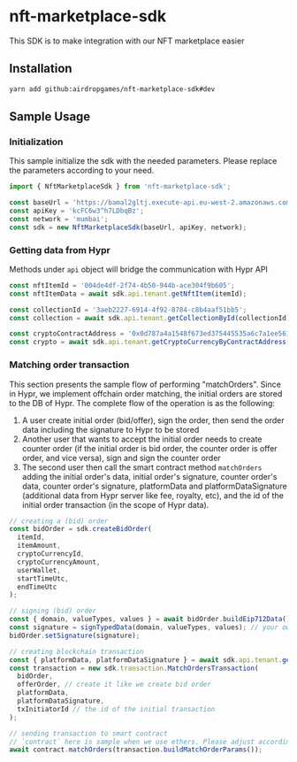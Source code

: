 # nft-marketplace-sdk

This SDK is to make integration with our NFT marketplace easier

## Installation

```bash
yarn add github:airdropgames/nft-marketplace-sdk#dev
```

## Sample Usage

### Initialization

This sample initialize the sdk with the needed parameters. Please replace the parameters according to your need.

```js
import { NftMarketplaceSdk } from 'nft-marketplace-sdk';

const baseUrl = 'https://bamal2gltj.execute-api.eu-west-2.amazonaws.com/';
const apiKey = 'kcFC6w3^h7LDbqBz';
const network = 'mumbai';
const sdk = new NftMarketplaceSdk(baseUrl, apiKey, network);
```

### Getting data from Hypr

Methods under `api` object will bridge the communication with Hypr API

```js
const nftItemId = '004de4df-2f74-4b50-944b-ace304f9b605';
const nftItemData = await sdk.api.tenant.getNftItem(itemId);

const collectionId = '3aeb2227-6914-4f92-8784-c8b4aaf51bb5';
const collection = await sdk.api.tenant.getCollectionById(collectionId);

const cryptoContractAddress = '0x0d787a4a1548f673ed375445535a6c7a1ee56180';
const crypto = await sdk.api.tenant.getCryptoCurrencyByContractAddress(cryptoContractAddress);
```

### Matching order transaction

This section presents the sample flow of performing "matchOrders". Since in Hypr, we implement offchain order matching, the initial orders are stored to the DB of Hypr. The complete flow of the operation is as the following:

1. A user create initial order (bid/offer), sign the order, then send the order data including the signature to Hypr to be stored
2. Another user that wants to accept the initial order needs to create counter order (if the initial order is bid order, the counter order is offer order, and vice versa), sign and sign the counter order
3. The second user then call the smart contract method `matchOrders` adding the initial order's data, initial order's signature, counter order's data, counter order's signature, platformData and platformDataSignature (additional data from Hypr server like fee, royalty, etc), and the id of the initial order transaction (in the scope of Hypr data).

```js
// creating a (bid) order
const bidOrder = sdk.createBidOrder(
  itemId,
  itemAmount,
  cryptoCurrencyId,
  cryptoCurrencyAmount,
  userWallet,
  startTimeUtc,
  endTimeUtc
);

// signing (bid) order
const { domain, valueTypes, values } = await bidOrder.buildEip712Data();
const signature = signTypedData(domain, valueTypes, values); // your own typed data signing method
bidOrder.setSignature(signature);

// creating blockchain transaction
const { platformData, platformDataSignature } = await sdk.api.tenant.getPlatformDataForTransaction(txInitiatorId);
const transaction = new sdk.transaction.MatchOrdersTransaction(
  bidOrder,
  offerOrder, // create it like we create bid order
  platformData,
  platformDataSignature,
  txInitiatorId // the id of the initial transaction
);

// sending transaction to smart contract
// `contract` here is sample when we use ethers. Please adjust accordingly
await contract.matchOrders(transaction.buildMatchOrderParams());
```
